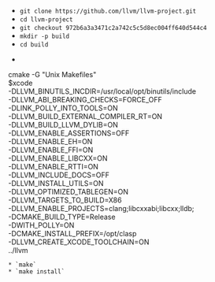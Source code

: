 * `git clone https://github.com/llvm/llvm-project.git`
* `cd llvm-project`
* `git checkout 972b6a3a3471c2a742c5c5d8ec004ff640d544c4`
* `mkdir -p build`
* `cd build`
* ````
cmake -G "Unix Makefiles" \
        $xcode \
        -DLLVM_BINUTILS_INCDIR=/usr/local/opt/binutils/include \
        -DLLVM_ABI_BREAKING_CHECKS=FORCE_OFF \
        -DLINK_POLLY_INTO_TOOLS=ON \
        -DLLVM_BUILD_EXTERNAL_COMPILER_RT=ON \
        -DLLVM_BUILD_LLVM_DYLIB=ON \
        -DLLVM_ENABLE_ASSERTIONS=OFF \
        -DLLVM_ENABLE_EH=ON \
        -DLLVM_ENABLE_FFI=ON \
        -DLLVM_ENABLE_LIBCXX=ON \
        -DLLVM_ENABLE_RTTI=ON \
        -DLLVM_INCLUDE_DOCS=OFF \
        -DLLVM_INSTALL_UTILS=ON \
        -DLLVM_OPTIMIZED_TABLEGEN=ON \
        -DLLVM_TARGETS_TO_BUILD=X86 \
        -DLLVM_ENABLE_PROJECTS=clang\;libcxxabi\;libcxx\;lldb\; \
        -DCMAKE_BUILD_TYPE=Release \
        -DWITH_POLLY=ON \
        -DCMAKE_INSTALL_PREFIX=/opt/clasp \
        -DLLVM_CREATE_XCODE_TOOLCHAIN=ON \
        ../llvm
````
* `make`
* `make install`